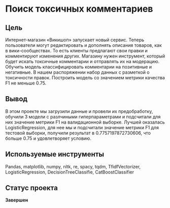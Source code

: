 # Поиск токсичных комментариев
## Цель
Интернет-магазин «Викишоп» запускает новый сервис. Теперь пользователи могут редактировать и дополнять описания товаров, как в вики-сообществах. То есть клиенты предлагают свои правки и комментируют изменения других. Магазину нужен инструмент, который будет искать токсичные комментарии и отправлять их на модерацию. Обучить модель классифицировать комментарии на позитивные и негативные. В нашем распоряжении набор данных с разметкой о токсичности правок.
Построить модель со значением метрики качества F1 не меньше 0.75.
## Вывод
В этом проекте мы загрузили данные и провели их предобработку, обучили 3 модели с разлчиными гиперпараметрами и подсчитали для них значение метрики F1 на валидационной выборке.
Лучшей оказалась LogisticRegression, для нее мы и подсчитали значение метрики F1 для тестовой выборки, получили результат в 0.7757197872730606, что больше 0.75 и удовлетворяет условию.
## Используемые инструменты
Pandas, matplotlib, numpy, nltk, re, spacy, tqdm, TfidfVectorizer, LogisticRegression, DecisionTreeClassifie, CatBoostClassifier
## Статус проекта 
**Завершен**

